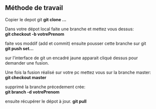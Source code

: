 ## Méthode de travail
Copier le depot git
**git clone ...**

Dans votre dépot local faite une branche et mettez vous dessus:  
**git checkout -b votrePrenom**

faite vos moddif (add et commit) ensuite pousser cette branche sur git  
**git push set...**

sur l'interface de git un encadré jaune apparait cliqué dessus pour demander une fusion.

Une fois la fusion réalisé sur votre pc mettez vous sur la branche master:  
**git checkout master**  

supprimé la branche précedement crée:  
**git branch -d votrePrenom** 

ensuite récupérer le dépot à jour.
**git pull**
